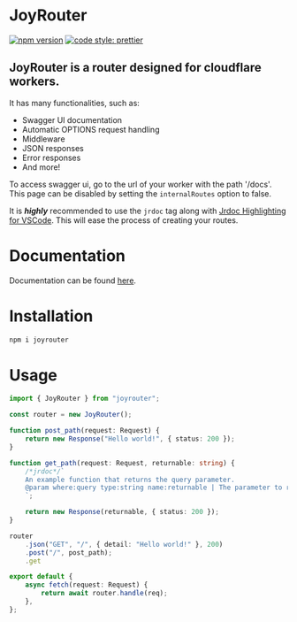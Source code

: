 # JoyRouter

[![npm version](https://badge.fury.io/js/joyrouter.svg)](https://badge.fury.io/js/joyrouter)
[![code style: prettier](https://img.shields.io/badge/code_style-prettier-ff69b4.svg?style=flat-square)](https://github.com/prettier/prettier)

## JoyRouter is a router designed for cloudflare workers.

It has many functionalities, such as:

-   Swagger UI documentation
-   Automatic OPTIONS request handling
-   Middleware
-   JSON responses
-   Error responses
-   And more!

To access swagger ui, go to the url of your worker with the path '/docs'.
This page can be disabled by setting the `internalRoutes` option to false.

It is **_highly_** recommended to use the `jrdoc` tag along with [Jrdoc Highlighting for VSCode](https://marketplace.visualstudio.com/items?itemName=SinelServers.jrdoc-highlighting).
This will ease the process of creating your routes.

# Documentation

Documentation can be found [here](https://joyrouter.joyte.cc/).

# Installation

```bash
npm i joyrouter
```

# Usage

```ts
import { JoyRouter } from "joyrouter";

const router = new JoyRouter();

function post_path(request: Request) {
    return new Response("Hello world!", { status: 200 });
}

function get_path(request: Request, returnable: string) {
    /*jrdoc*/`
    An example function that returns the query parameter.
    @param where:query type:string name:returnable | The parameter to return
    `;

    return new Response(returnable, { status: 200 });
}

router
    .json("GET", "/", { detail: "Hello world!" }, 200)
    .post("/", post_path);
    .get

export default {
    async fetch(request: Request) {
        return await router.handle(req);
    },
};
```
